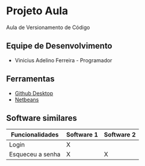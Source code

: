 # Projeto Aula

Aula de Versionamento de Código

## Equipe de Desenvolvimento

* Vinicius Adelino Ferreira - Programador

## Ferramentas

* [Github Desktop]()
* [Netbeans]()

## Software similares

Funcionalidades | Software 1 | Software 2 |
----------------|------------|------------|
Login			|     X		 |			  |
Esqueceu a senha|     X		 |		X	  |